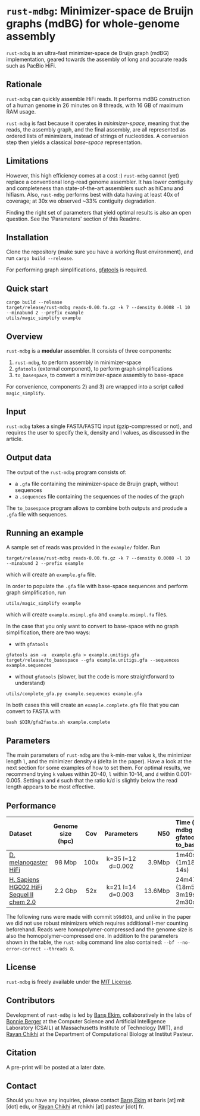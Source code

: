`rust-mdbg`: Minimizer-space de Bruijn graphs (mdBG) for whole-genome assembly
=========

`rust-mdbg` is an ultra-fast minimizer-space de Bruijn graph (mdBG) implementation, geared towards the assembly of long and accurate reads such as PacBio HiFi.

## Rationale

`rust-mdbg` can quickly assemble HiFi reads. It performs mdBG construction of a human genome in 26 minutes on 8 threads, with 16 GB of maximum RAM usage.

`rust-mdbg` is fast because it operates in *minimizer-space*, meaning that the reads, the assembly graph, and the final assembly, are all represented as ordered lists of minimizers, instead of strings of nucleotides. A conversion step then yields a classical *base-space* representation.

## Limitations

However, this high efficiency comes at a cost :) `rust-mdbg` cannot (yet) replace a conventional long-read genome assembler. It has lower contiguity and completeness than state-of-the-art assemblers such as hiCanu and hifiasm. Also, `rust-mdbg` performs best with data having at least 40x of coverage; at 30x we observed ~33% contiguity degradation.

Finding the right set of parameters that yield optimal results is also an open question. See the 'Parameters' section of this Readme.


## Installation

Clone the repository (make sure you have a working Rust environment), and run `cargo build --release`.

For performing graph simplifications, [gfatools](https://github.com/lh3/gfatools/) is required.

## Quick start

```
cargo build --release
target/release/rust-mdbg reads-0.00.fa.gz -k 7 --density 0.0008 -l 10 --minabund 2 --prefix example
utils/magic_simplify example
```

## Overview

`rust-mdbg` is a **modular** assembler. It consists of three components:

 1) `rust-mdbg`, to perform assembly in minimizer-space
 2) `gfatools` (external component), to perform graph simplifications
 3) `to_basespace`, to convert a minimizer-space assembly to base-space

For convenience, components 2) and 3) are wrapped into a script called `magic_simplify`.

## Input

`rust-mdbg` takes a single FASTA/FASTQ input (gzip-compressed or not), and requires the user to specify the k, density and l values, as discussed in the article. 

## Output data

The output of the `rust-mdbg` program consists of:

* a `.gfa` file containing the minimizer-space de Bruijn graph, without sequences
* a `.sequences` file containing the sequences of the nodes of the graph

The `to_basespace` program allows to combine both outputs and produde a `.gfa` file with sequences.

## Running an example

A sample set of reads was provided in the `example/` folder. Run

`target/release/rust-mdbg reads-0.00.fa.gz -k 7 --density 0.0008 -l 10 --minabund 2 --prefix example`

which will create an `example.gfa` file.

In order to populate the `.gfa` file with base-space sequences and perform graph simplification, run

`utils/magic_simplify example`

which will create `example.msimpl.gfa` and `example.msimpl.fa` files.

In the case that you only want to convert to base-space with no graph simplification, there are two ways:
* with `gfatools`

```
gfatools asm -u  example.gfa > example.unitigs.gfa
target/release/to_basespace --gfa example.unitigs.gfa --sequences example.sequences
```

* without `gfatools` (slower, but the code is more straightforward to understand)

`utils/complete_gfa.py example.sequences example.gfa`

In both cases this will create an `example.complete.gfa` file that you can convert to FASTA with

`bash $DIR/gfa2fasta.sh example.complete`

## Parameters

The main parameters of `rust-mdbg` are the k-min-mer value `k`, the minimizer length `l`, and the minimizer density `d` (delta in the paper).
Have a look at the next section for some examples of how to set them. For optimal results, we recommend trying `k` values within 20-40, `l` within 10-14, and `d` within 0.001-0.005. Setting `k` and `d` such that the ratio k/d is slightly below the read length appears to be most effective. 

## Performance

|Dataset                 | Genome size (hpc)   | Cov  | Parameters                           | N50     | Time (rust-mdbg + gfatools + to_basespace) | Memory |
|:-----------------------|:-------------:|:----:|:------------------------------------:|--------:|:------------------------------------------|-------:|
|[D. melanogaster HiFi](http://www.ncbi.nlm.nih.gov/bioproject/?term=SRR10238607)    | 98 Mbp | 100x | k=35 l=12 d=0.002  | 3.9Mbp  |  1m40s (1m18s + 8s + 14s)                  |   1.8G |
|[H. Sapiens HG002 HiFi Sequel II chem 2.0](https://github.com/human-pangenomics/HG002_Data_Freeze_v1.0#pacbio-hifi-1)  | 2.2 Gbp | 52x  | k=21 l=14 d=0.003 | 13.6Mbp |  24m47s (18m58s + 3m19s + 2m30s)           |  10.6G |

The following runs were made with commit `b99d938`, and unlike in the paper we did not use robust minimizers which requires additional l-mer counting beforehand.
Reads were homopolymer-compressed and the genome size is also the homopolymer-compressed one.
In addition to the parameters shown in the table, the `rust-mdbg` command line also contained: `--bf --no-error-correct --threads 8`.

## License

`rust-mdbg` is freely available under the [MIT License](https://opensource.org/licenses/MIT).

## Contributors

Development of `rust-mdbg` is led by [Barış Ekim](http://people.csail.mit.edu/ekim/), collaboratively in the labs of [Bonnie Berger](http://people.csail.mit.edu/bab/) at the Computer Science and Artificial Intelligence Laboratory (CSAIL) at Massachusetts Institute of Technology (MIT), and [Rayan Chikhi](http://rayan.chikhi.name) at the Department of Computational Biology at Institut Pasteur.

## Citation

A pre-print will be posted at a later date.

## Contact

Should you have any inquiries, please contact [Barış Ekim](http://people.csail.mit.edu/ekim/) at baris [at] mit [dot] edu, or [Rayan Chikhi](http://rayan.chikhi.name) at rchikhi [at] pasteur [dot] fr.


